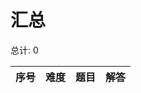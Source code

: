 # 汇总

<!--- table -->


总计: 0

| 序号 | 难度 | 题目                    | 解答                      |
| ---- | ---- | ------------------ | ---------------- |
